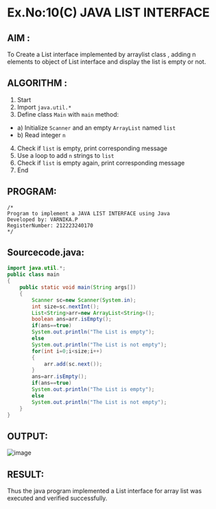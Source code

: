 # Ex.No:10(C)             JAVA LIST INTERFACE
 ## AIM :

To Create a List interface implemented by arraylist class , adding n elements to object of List interface and display the list is empty or not.


## ALGORITHM :
1.	Start
2.	Import `java.util.*`
3.	Define class `Main` with `main` method:
-	a) Initialize `Scanner` and an empty `ArrayList` named `list`
-	b) Read integer `n`
4.	Check if `list` is empty, print corresponding message
5.	Use a loop to add `n` strings to `list`
6.	Check if `list` is empty again, print corresponding message
7.	End

## PROGRAM:
 ```
/*
Program to implement a JAVA LIST INTERFACE using Java
Developed by: VARNIKA.P
RegisterNumber: 212223240170 
*/
```

## Sourcecode.java:

```JAVA
import java.util.*;
public class main
{
    public static void main(String args[])
    {
        Scanner sc=new Scanner(System.in);
        int size=sc.nextInt();
        List<String>arr=new ArrayList<String>();
        boolean ans=arr.isEmpty();
        if(ans==true)
        System.out.println("The List is empty");
        else
        System.out.println("The List is not empty");
        for(int i=0;i<size;i++)
        {
            arr.add(sc.next());
        }
        ans=arr.isEmpty();
        if(ans==true)
        System.out.println("The List is empty");
        else
        System.out.println("The List is not empty");
    }
}
```





## OUTPUT:

![image](https://github.com/user-attachments/assets/b8f7d301-e3b0-4e89-af78-5688d44852ba)


## RESULT:
Thus the java program implemented a List interface for array list was executed and verified successfully.










